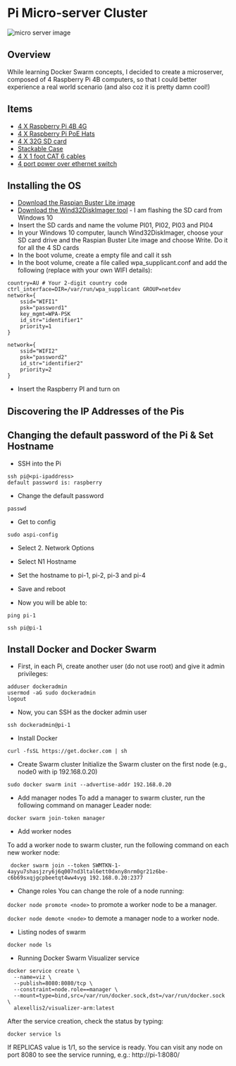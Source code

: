 # Pi Micro-server Cluster

![micro server image](/images/micro-server.jpg)

## Overview

While learning Docker Swarm concepts, I decided to create a microserver, composed of 4 Raspberry Pi 4B computers, so that I could better experience a real world scenario (and also coz it is pretty damn cool!)

## Items

* [4 X Raspberry Pi 4B 4G](https://www.littlebird.com.au/products/raspberry-pi-4-model-b-4-gb)
* [4 X Raspberry Pi PoE Hats](https://core-electronics.com.au/raspberry-pi-poe-hat-official.html)
* [4 X 32G SD card](https://www.amazon.com.au/gp/product/B073S49S8M)
* [Stackable Case](https://www.amazon.com.au/gp/product/B07MBXMSQX)
* [4 X 1 foot CAT 6 cables](https://www.amazon.com.au/gp/product/B008I8A0TW)
* [4 port power over ethernet switch](https://www.amazon.com.au/gp/product/B076PRM2C5)

## Installing the OS

* [Download the Raspian Buster Lite image](https://www.raspberrypi.org/downloads/raspbian/)
* [Download the Wind32DiskImager tool](https://raspberry-projects.com/pi/pi-operating-systems/win32diskimager) - I am flashing the SD card from Windows 10
* Insert the SD cards and name the volume PI01, PI02, PI03 and PI04
* In your Windows 10 computer, launch Wind32DiskImager, choose your SD card drive and the Raspian Buster Lite image and choose Write. Do it for all the 4 SD cards
* In the boot volume, create a empty file and call it ssh
* In the boot volume, create a file called wpa_supplicant.conf and add the following (replace with your own WIFI details):
```
country=AU # Your 2-digit country code
ctrl_interface=DIR=/var/run/wpa_supplicant GROUP=netdev
network={
    ssid="WIFI1"
    psk="password1"
    key_mgmt=WPA-PSK
	id_str="identifier1"
	priority=1
}

network={
    ssid="WIFI2"
    psk="password2"
    id_str="identifier2"
	priority=2
}
```
* Insert the Raspberry PI and turn on

## Discovering the IP Addresses of the Pis


## Changing the default password of the Pi & Set Hostname

* SSH into the Pi
```
ssh pi@<pi-ipaddress>
default password is: raspberry
```
* Change the default password
```
passwd
```

* Get to config
```
sudo aspi-config
```

* Select 2. Network Options

* Select N1 Hostname

* Set the hostname to pi-1, pi-2, pi-3 and pi-4

* Save and reboot 

* Now you will be able to:
```
ping pi-1

ssh pi@pi-1
```


## Install Docker and Docker Swarm

* First, in each Pi, create another user (do not use root) and give it admin privileges:
```
adduser dockeradmin
usermod -aG sudo dockeradmin
logout
```

* Now, you can SSH as the docker admin user
```
ssh dockeradmin@pi-1
```

* Install Docker
```
curl -fsSL https://get.docker.com | sh
```

*  Create Swarm cluster
Initialize the Swarm cluster on the first node (e.g., node0 with ip 192.168.0.20)

```
sudo docker swarm init --advertise-addr 192.168.0.20
```

 * Add manager nodes
 To add a manager to swarm cluster, run the following command on manager Leader node:
 ```
 docker swarm join-token manager
 ```

 * Add worker nodes

 To add a worker node to swarm cluster, run the following command on each new worker node:

```
 docker swarm join --token SWMTKN-1-4ayyu7shasjzry6j6q007nd3ltal6ett0dxny8nrm0gr21z6be-c6b69sxqjgcpbeetqt4ww4vyg 192.168.0.20:2377
```

* Change roles
You can change the role of a node running:

```docker node promote <node>``` to promote a worker node to be a manager.

```docker node demote <node>``` to demote a manager node to a worker node.

* Listing nodes of swarm

```
docker node ls
```

* Running Docker Swarm Visualizer service

```
docker service create \
  --name=viz \
  --publish=8080:8080/tcp \
  --constraint=node.role==manager \
  --mount=type=bind,src=/var/run/docker.sock,dst=/var/run/docker.sock \
  alexellis2/visualizer-arm:latest
```

After the service creation, check the status by typing:

```
docker service ls
```

If REPLICAS value is 1/1, so the service is ready.
You can visit any node on port 8080 to see the service running, e.g.: http://pi-1:8080/